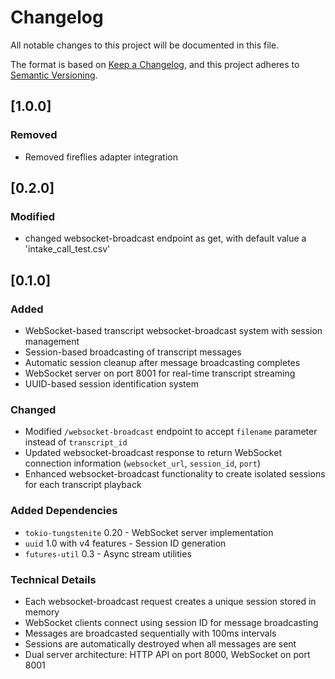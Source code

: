 # Changelog

All notable changes to this project will be documented in this file.

The format is based on [Keep a Changelog](https://keepachangelog.com/en/1.0.0/),
and this project adheres to [Semantic Versioning](https://semver.org/spec/v2.0.0.html).

## [1.0.0]

### Removed
- Removed fireflies adapter integration

## [0.2.0]

### Modified
- changed websocket-broadcast endpoint as get, with default value a 'intake_call_test.csv'


## [0.1.0]

### Added
- WebSocket-based transcript websocket-broadcast system with session management
- Session-based broadcasting of transcript messages
- Automatic session cleanup after message broadcasting completes
- WebSocket server on port 8001 for real-time transcript streaming
- UUID-based session identification system

### Changed
- Modified `/websocket-broadcast` endpoint to accept `filename` parameter instead of `transcript_id`
- Updated websocket-broadcast response to return WebSocket connection information (`websocket_url`, `session_id`, `port`)
- Enhanced websocket-broadcast functionality to create isolated sessions for each transcript playback

### Added Dependencies
- `tokio-tungstenite` 0.20 - WebSocket server implementation
- `uuid` 1.0 with v4 features - Session ID generation
- `futures-util` 0.3 - Async stream utilities

### Technical Details
- Each websocket-broadcast request creates a unique session stored in memory
- WebSocket clients connect using session ID for message broadcasting
- Messages are broadcasted sequentially with 100ms intervals
- Sessions are automatically destroyed when all messages are sent
- Dual server architecture: HTTP API on port 8000, WebSocket on port 8001